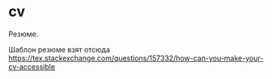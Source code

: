 # cv
Резюме.

Шаблон резюме взят отсюда
https://tex.stackexchange.com/questions/157332/how-can-you-make-your-cv-accessible

